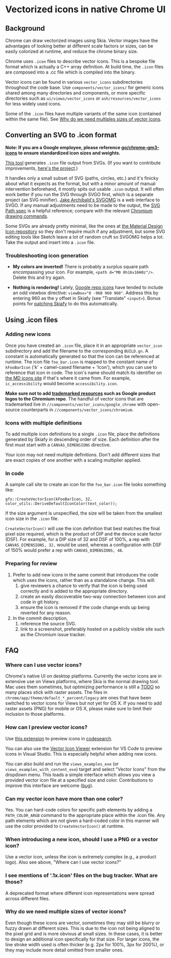 # Vectorized icons in native Chrome UI

## Background

Chrome can draw vectorized images using Skia. Vector images have the advantages of looking better at different scale factors or sizes, can be easily colorized at runtime, and reduce the chrome binary size.

Chrome uses `.icon` files to describe vector icons. This is a bespoke file format which is actually a C++ array definition. At build time, the `.icon` files are composed into a .cc file which is compiled into the binary.

Vector icons can be found in various `vector_icons` subdirectories throughout the code base. Use `components/vector_icons/` for generic icons shared among many directories and components, or more specific directories such as `ui/views/vector_icons` or `ash/resources/vector_icons` for less widely used icons.

Some of the `.icon` files have multiple variants of the same icon (contained within the same file). See [Why do we need multiples sizes of vector icons](#why-do-we-need-multiple-sizes-of-vector-icons).

## Converting an SVG to .icon format

**Note: If you are a Google employee, please reference [go/chrome-gm3-icons](http://go/chrome-gm3-icons) to ensure standardized icon sizes and weights.**

[This tool](http://evanstade.github.io/skiafy/) generates `.icon` file output from SVGs. (If you want to contribute improvements, [here's the project](https://github.com/evanstade/skiafy).)

It handles only a small subset of SVG (paths, circles, etc.) and it's finicky about what it expects as the format, but with a minor amount of manual intervention beforehand, it mostly spits out usable `.icon` output. It will often work better if you run the SVG through SVGO first, which is a separate project (an SVG minifier). [Jake Archibald's SVGOMG](https://jakearchibald.github.io/svgomg/) is a web interface to SVGO. If any manual adjustments need to be made to the output, the [SVG Path spec](https://www.w3.org/TR/SVG/paths.html) is a helpful reference; compare with the relevant [Chromium drawing commands](https://cs.chromium.org/chromium/src/ui/gfx/vector_icon_types.h?rcl=b9bf332694f083c6767416b69d0f8539d1c44707&l=22).

Some SVGs are already pretty minimal, like the ones at [the Material Design Icon repository](https://material.io/icons/) so they don't require much if any adjustment, but some SVG editing tools like Sketch leave a lot of random cruft so SVGOMG helps a lot. Take the output and insert into a `.icon` file.

### Troubleshooting icon generation

+ **My colors are inverted!** There is probably a surplus square path encompassing your icon. For example, `<path d="M0 0h16v16H0z"/>`. Delete this and try again.

+ **Nothing is rendering!** Lately, [Google repo icons](https://fonts.google.com/icons) have tended to include an odd viewbox directive: `viewBox="0 -960 960 960"`. Address this by entering 960 as the y offset in Skiafy (see "Translate" `<input>`). Bonus points for [patching Skiafy](https://github.com/evanstade/skiafy/issues/46) to do this automatically.

## Using .icon files

### Adding new icons

Once you have created an `.icon` file, place it in an appropriate `vector_icon` subdirectory and add the filename to the corresponding `BUILD.gn`. A constant is automatically generated so that the icon can be referenced at runtime. The icon file `foo_bar.icon` is mapped to the constant name of `kFooBarIcon` ('k' + camel-cased filename + 'Icon'), which you can use to reference that icon in code. The icon's name should match its identifier on [the MD icons site](https://material.io/icons/) if that's where it came from. For example, `ic_accessibility` would become `accessibility.icon`.

**Make sure not to add [trademarked resources](../../docs/google_chrome_branded_builds.md) such as Google product logos to the Chromium repo**. The handful of vector icons that are trademarked live in `//components/vector_icons/google_chrome` with open-source counterparts in `//components/vector_icons/chromium`.

### Icons with multiple definitions

To add multiple icon definitions to a single `.icon` file, place the definitions generated by Skiafy in descending order of size. Each definition after the first must start with a `CANVAS_DIMENSIONS` directive.

Your icon may not need multiple definitions. Don't add different sizes that are exact copies of one another with a scaling multiplier applied.

### In code

A sample call site to create an icon for the `foo_bar.icon` file looks something like:

    gfx::CreateVectorIcon(kFooBarIcon, 32, color_utils::DeriveDefaultIconColor(text_color));

If the size argument is unspecified, the size will be taken from the smallest icon size in the `.icon` file.

`CreateVectorIcon()` will use the icon definition that best matches the final pixel size required, which is the product of DIP and the device scale factor (DSF). For example, for a DIP size of 32 and DSF of 100%, a rep with `CANVAS_DIMENSIONS, 32,` would be used, whereas a configuration with DSF of 150% would prefer a rep with `CANVAS_DIMENSIONS, 48`.

### Preparing for review

1. Prefer to add new icons in the same commit that introduces the code which uses the icons, rather than as a standalone change. This will:
    1. give reviewers a chance to verify that the icon is being used correctly and is added to the appropriate directory.
    1. create an easily discoverable two-way connection between icon and code in git history.
    1. ensure the icon is removed if the code change ends up being reverted for any reason.
1. In the commit description,
    1. reference the source SVG.
    1. link to a screenshot, preferably hosted on a publicly visible site such as the Chromium issue tracker.

## FAQ

### Where can I use vector icons?

Chrome's native UI on desktop platforms. Currently the vector icons are in extensive use on Views platforms, where Skia is the normal drawing tool. Mac uses them sometimes, but optimizing performance is still a [TODO](http://crbug.com/595035) so many places stick with raster assets. The files in `chrome/app/theme/default_*_percent/legacy` are ones that have been switched to vector icons for Views but not yet for OS X. If you need to add raster assets (PNG) for mobile or OS X, please make sure to limit their inclusion to those platforms.

### How can I preview vector icons?

Use [this extension](https://github.com/sadrulhc/vector-icons) to preview icons in [codesearch](http://cs.chromium.org/).

You can also use the [Vector Icon Viewer](https://marketplace.visualstudio.com/items?itemName=adolfdaniel.vscode-chromium-vector-icons) extension for VS Code to preview icons in Visual Studio. This is especially helpful when adding new icons.

You can also build and run the `views_examples_exe` (or `views_examples_with_content_exe`) target and select "Vector Icons" from the dropdown menu. This loads a simple interface which allows you view a provided vector icon file at a specified size and color. Contributions to improve this interface are welcome ([bug](https://bugs.chromium.org/p/chromium/issues/detail?id=630295)).

### Can my vector icon have more than one color?

Yes. You can hard-code colors for specific path elements by adding a `PATH_COLOR_ARGB` command to the appropriate place within the .icon file. Any path elements which are not given a hard-coded color in this manner will use the color provided to `CreateVectorIcon()` at runtime.

### When introducing a new icon, should I use a PNG or a vector icon?

Use a vector icon, unless the icon is extremely complex (e.g., a product logo). Also see above, "Where can I use vector icons?"

### I see mentions of '.1x.icon' files on the bug tracker. What are those?

A deprecated format where different icon representations were spread across different files.

### Why do we need multiple sizes of **vector** icons?

Even though these icons are vector, sometimes they may still be blurry or fuzzy drawn at different sizes. This is due to the icon not being aligned to the pixel grid and is more obvious at small sizes. In these cases, it is better to design an additional icon specifically for that size. For larger icons, the line stroke width used is often thicker (e.g. 2px for 100%, 3px for 200%), or they may include more detail omitted from smaller ones.
